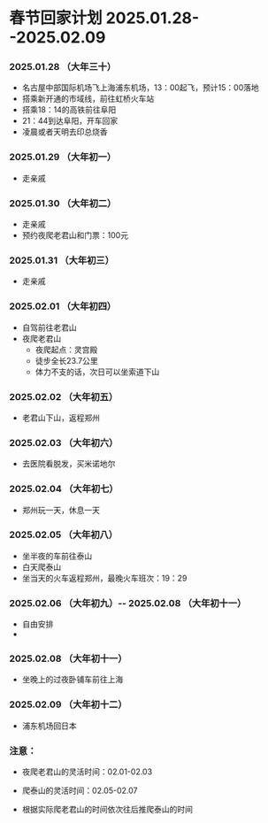 # 春节回家计划 2025.01.28--2025.02.09

### 2025.01.28 （大年三十）
- 名古屋中部国际机场飞上海浦东机场，13：00起飞，预计15：00落地
- 搭乘新开通的市域线，前往虹桥火车站
- 搭乘18：14的高铁前往阜阳
- 21：44到达阜阳，开车回家
- 凌晨或者天明去印总烧香

### 2025.01.29 （大年初一）
- 走亲戚

### 2025.01.30 （大年初二）
- 走亲戚
- 预约夜爬老君山和门票：100元

### 2025.01.31 （大年初三）
- 走亲戚

### 2025.02.01 （大年初四）
- 自驾前往老君山
- 夜爬老君山
  - 夜爬起点：灵宫殿
  - 徒步全长23.7公里
  - 体力不支的话，次日可以坐索道下山
 
### 2025.02.02 （大年初五）
- 老君山下山，返程郑州

### 2025.02.03 （大年初六）
- 去医院看脱发，买米诺地尔

### 2025.02.04 （大年初七）
- 郑州玩一天，休息一天

### 2025.02.05 （大年初八）
- 坐半夜的车前往泰山
- 白天爬泰山
- 坐当天的火车返程郑州，最晚火车班次：19：29

### 2025.02.06 （大年初九）-- 2025.02.08 （大年初十一）
- 自由安排
- 
### 2025.02.08 （大年初十一）
- 坐晚上的过夜卧铺车前往上海

### 2025.02.09 （大年初十二）
- 浦东机场回日本

### 注意：
- 夜爬老君山的灵活时间：02.01-02.03

- 爬泰山的灵活时间：02.05-02.07

- 根据实际爬老君山的时间依次往后推爬泰山的时间
